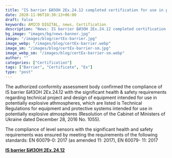 ```yaml
---
title: "IS barrier БИЗОН 2Ex.24.12 completed certification for use in potentially explosive atmospheres"
date: 2020-11-06T10:30:13+06:00
draft: false
keywords: AMICO DIGITAL, news, Certification
description: "News: IS barrier БИЗОН 2Ex.24.12 completed certification for use in potentially explosive atmospheres"
bg_image: "images/bg/news-banner.jpg"
image: "/images/blog/certEx-barrier.jpg"
image_webp: "/images/blog/certEx-barrier.webp"
image_sm: "/images/blog/certEx-barrier-sm.jpg"
image_webp_sm: "/images/blog/certEx-barrier-sm.webp"
author: ""
categories: ["Certification"]
tags: ["Barrier", "Certificate", "Ex"]
type: "post"
---
```


The authorized conformity assessment body confirmed the compliance of IS barrier БИЗОН 2Ex.24.12 with the significant health & safety requirements regarding technical project and design of equipment intended for use in potentially explosive athmospheres, which are listed is Technical Regulations for equipment and protective systems intended for use in potentially explosive atmospheres (Resolution of the Cabinet of Ministers of Ukraine dated December 28, 2016 No. 1055).

The compliance of level sensors with the significant health and safety requirements was ensured by meeting the requirements of the following standards: EN 60079-0: 2017 (as amended 11: 2017), EN 60079- 11: 2017


**[IS barrier БИЗОН 2Ex.24.12 ](/en/is-barrier/)**
